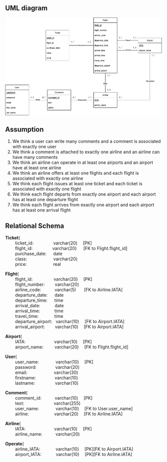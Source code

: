 ## UML diagram

![image](./UML.png)

## Assumption

1. We think a user can write many comments and a comment is associated with exactly one user<br>
2. We think a comment is attached to exactly one airline and an airline can have many comments<br>
3. We think an airline can operate in at least one airports and an airport have at least one airline<br>
4. We think an airline offers at least one flights and each flight is associated with exactly one airline<br>
5. We think each flight issues at least one ticket and each ticket is associated with exactly one flight<br>
6. We think each flight departs from exactly one airport and each airport has at least one departure flight<br>
7. We think each flight arrives from exactly one airport and each airport has at least one arrival flight<br>



## Relational Schema

**Ticket**( <br>
&emsp;&emsp;  ticket_id:    &emsp;&emsp;&emsp;&emsp;     varchar(20) &emsp;[PK]<br>
&emsp;&emsp;  flight_id:    &emsp;&emsp;&emsp;&emsp;     varchar(20) &emsp;&nbsp;[FK to Flight.flight_id]<br>
&emsp;&emsp;  purchase_date: &emsp;     date  <br>
&emsp;&emsp;  class: &emsp;&emsp;&emsp;&emsp;&emsp;&ensp;     varchar(20)  <br>
&emsp;&emsp;  price: &emsp;&emsp;&emsp;&emsp;&emsp;&ensp;     real  <br>


**Flight**( <br>
&emsp;&emsp;  flight_id:    &emsp;&emsp;&emsp;&emsp;&nbsp;     varchar(20) &emsp;[PK]<br>
&emsp;&emsp;  flight_number:    &emsp;&ensp;&nbsp;     varchar(20)  <br>
&emsp;&emsp;  airline_code: &emsp;&nbsp;&emsp;&nbsp;     varchar(5) &emsp;&nbsp; [FK to Airline.IATA]<br>
&emsp;&emsp;  departure_date: &ensp;&nbsp;&nbsp;     date  <br>
&emsp;&emsp;  departure_time: &ensp;&nbsp;&nbsp;    time  <br>
&emsp;&emsp;  arrival_date: &emsp;&emsp;&ensp;&nbsp;     date  <br>
&emsp;&emsp;  arrival_time: &emsp;&emsp;&ensp;&nbsp;     time  <br>
&emsp;&emsp;  travel_time: &emsp;&emsp;&ensp;&nbsp;&nbsp;     time <br>
&emsp;&emsp;  departure_airport: &nbsp;     varchar(10)&emsp;&nbsp;[FK to Airport.IATA]<br>
&emsp;&emsp;  arrival_airport: &emsp;&ensp;&nbsp;     varchar(10) &emsp;[FK to Airport.IATA]<br>

**Airport**( <br>
&emsp;&emsp;  IATA:    &emsp;&emsp;&emsp;&emsp;&emsp;&ensp;&ensp;     varchar(10) &emsp;[PK]<br>
&emsp;&emsp;  airport_name:    &emsp;&emsp;     varchar(20) &emsp;[FK to Flight.flight_id]<br>

**User**( <br>
&emsp;&emsp;  user_name:    &emsp;&emsp;&emsp;&nbsp;     varchar(10) &emsp;[PK]<br>
&emsp;&emsp;  password:    &emsp;&emsp;&emsp;&ensp;&nbsp;     varchar(20) <br>
&emsp;&emsp;  email: &emsp;&ensp;&nbsp;&emsp;&emsp;&emsp;&nbsp;&ensp;     varchar(30)<br>
&emsp;&emsp;  firstname: &emsp;&ensp;&nbsp;&emsp;&ensp;&ensp;    varchar(10)<br>
&emsp;&emsp;  lastname: &emsp;&ensp;&nbsp;&emsp;&emsp;&nbsp;     varchar(10)<br>

**Comment**( <br>
&emsp;&emsp;  comment_id:    &emsp;&emsp;&ensp;     varchar(10) &emsp;[PK]<br>
&emsp;&emsp;  text:    &emsp;&emsp;&emsp;&emsp;&emsp;&ensp;&ensp;&nbsp;     varchar(255) <br>
&emsp;&emsp;  user_name:    &emsp;&emsp;&emsp;&nbsp;     varchar(10) &emsp;[FK to User.user_name]<br>
&emsp;&emsp;  airline: &emsp;&ensp;&nbsp;&emsp;&emsp;&emsp;&ensp;     varchar(20)&emsp;&nbsp;[FK to Airline.IATA]<br>

**Airline**( <br>
&emsp;&emsp;  IATA:    &emsp;&emsp;&emsp;&emsp;&emsp;&ensp;&ensp;    varchar(10) &emsp;[PK]<br>
&emsp;&emsp;  airline_name:    &emsp;&emsp;&ensp;     varchar(20) <br>

**Operate**( <br>
&emsp;&emsp;  airline_IATA:   &emsp;&emsp;&ensp;&ensp;    varchar(10) &emsp;[PK][FK to Airport.IATA]<br>
&emsp;&emsp;  airport_IATA:    &emsp;&emsp;&ensp;&nbsp;     varchar(10) &emsp;[PK][FK to Airline.IATA]<br>


















